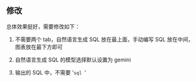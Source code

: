 ## 修改

总体效果挺好，需要修改如下：

1. 不需要两个 tab，自然语言生成 SQL 放在最上面，手动编写 SQL 放在中间，图表放在最下方即可

2. 自然语言生成 SQL 的模型选择默认设置为 gemini

3. 输出的 SQL 中，不需要 '`sql `'
